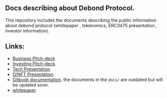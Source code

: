 ## Docs describing about Debond Protocol. 


This repository includes the documents describing the public information about debond protocol (whitepaper , tokenomics, ERC3475 presentation , investor information).

## Links:
- [Business Pitch-deck](https://shorturl.at/bgILM)
- [Investing Pitch-deck](https://shorturl.at/TUWZ4).
- [Tech Presentation](https://shorturl.at/lowzY).
- [D/NFT Presentation](https://shorturl.at/EMOV7). 
- [Gitbook documentation](https://dhruv-malik-1.gitbook.io/overview/smart-contract-packages/debond-loan). the documents in the `docs/` are outdated but will be updated soon.
- [whitepaper](./DEBOND_Whitepaper_v1.pdf).

